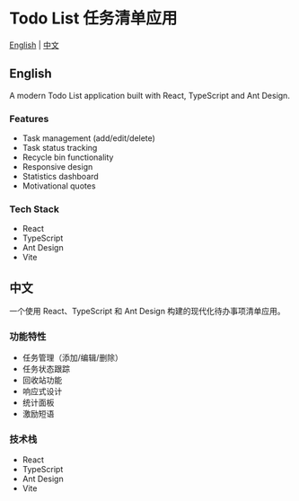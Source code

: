# Todo List 任务清单应用

[English](#english) | [中文](#chinese)

## English

A modern Todo List application built with React, TypeScript and Ant Design.

### Features

- Task management (add/edit/delete)
- Task status tracking
- Recycle bin functionality
- Responsive design
- Statistics dashboard
- Motivational quotes

### Tech Stack

- React
- TypeScript
- Ant Design
- Vite

## 中文

一个使用 React、TypeScript 和 Ant Design 构建的现代化待办事项清单应用。

### 功能特性

- 任务管理（添加/编辑/删除）
- 任务状态跟踪
- 回收站功能
- 响应式设计
- 统计面板
- 激励短语

### 技术栈

- React
- TypeScript
- Ant Design
- Vite
